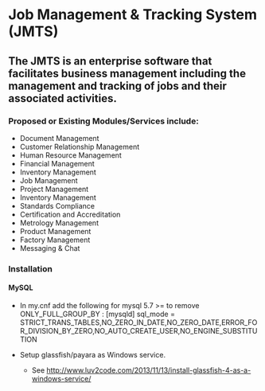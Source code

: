 # Job Management & Tracking System (JMTS)
## The JMTS is an enterprise software that facilitates business management including the management and tracking of jobs and their associated activities.
### Proposed or Existing Modules/Services include:
- Document Management
- Customer Relationship Management
- Human Resource Management
- Financial Management
- Inventory Management
- Job Management
- Project Management
- Inventory Management
- Standards Compliance
- Certification and Accreditation
- Metrology Management
- Product Management
- Factory Management
- Messaging & Chat

### Installation
#### MySQL
- In my.cnf add the following for mysql 5.7 >= to remove ONLY_FULL_GROUP_BY : [mysqld] sql_mode = STRICT_TRANS_TABLES,NO_ZERO_IN_DATE,NO_ZERO_DATE,ERROR_FOR_DIVISION_BY_ZERO,NO_AUTO_CREATE_USER,NO_ENGINE_SUBSTITUTION

- Setup glassfish/payara as Windows service. 
  * See http://www.luv2code.com/2013/11/13/install-glassfish-4-as-a-windows-service/
